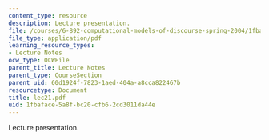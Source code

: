 ```yaml
---
content_type: resource
description: Lecture presentation.
file: /courses/6-892-computational-models-of-discourse-spring-2004/1fbaface5a8fbc20cfb62cd3011da44e_lec21.pdf
file_type: application/pdf
learning_resource_types:
- Lecture Notes
ocw_type: OCWFile
parent_title: Lecture Notes
parent_type: CourseSection
parent_uid: 60d1924f-7823-1aed-404a-a8cca822467b
resourcetype: Document
title: lec21.pdf
uid: 1fbaface-5a8f-bc20-cfb6-2cd3011da44e
---
```

Lecture presentation.

